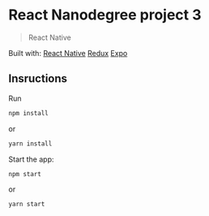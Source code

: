 # React Nanodegree project 3
> React Native

Built with:
[React Native](https://facebook.github.io/react-native/)
[Redux](https://redux.js.org/)
[Expo](https://expo.io/)

## Insructions

Run
```bash
npm install
```
or
```bash
yarn install
```

Start the app:
```bash
npm start
```
or
```bash
yarn start
```
